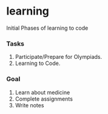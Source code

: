 # learning
Initial Phases of learning to code


### Tasks

1. Participate/Prepare for Olympiads.
2. Learning to Code.

### Goal

1. Learn about medicine 
2. Complete assignments
3. Write notes
